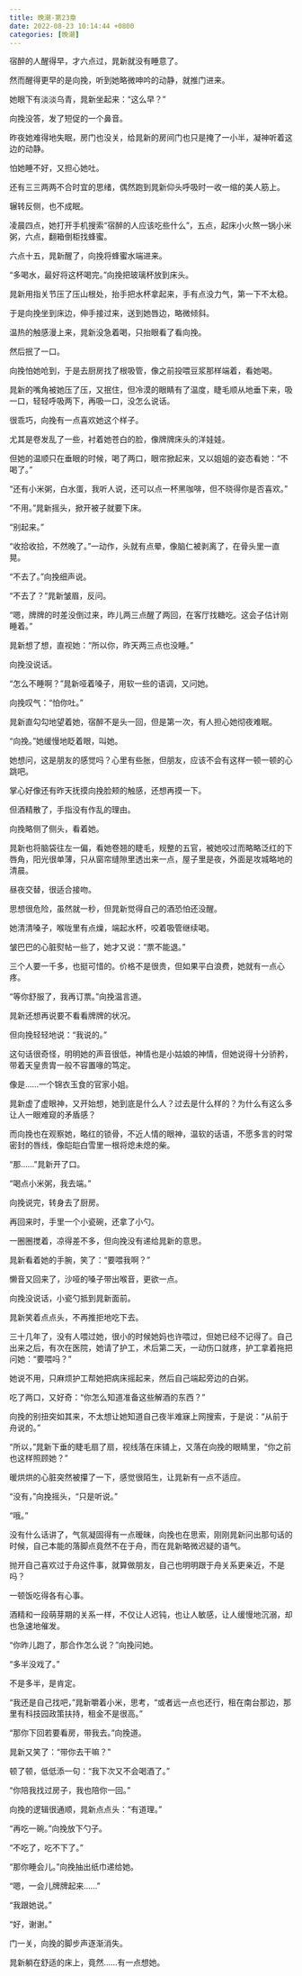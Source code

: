 ```yaml
---
title: 晚潮-第23章
date: 2022-08-23 10:14:44 +0800
categories: [晚潮]
---
```


宿醉的人醒得早，才六点过，晁新就没有睡意了。

然而醒得更早的是向挽，听到她略微呻吟的动静，就推门进来。

她眼下有淡淡乌青，晁新坐起来：“这么早？”

向挽没答，发了短促的一个鼻音。

昨夜她难得地失眠，房门也没关，给晁新的房间门也只是掩了一小半，凝神听着这边的动静。

怕她睡不好，又担心她吐。

还有三三两两不合时宜的思绪，偶然跑到晁新仰头呼吸时一收一缩的美人筋上。

辗转反侧，也不成眠。

凌晨四点，她打开手机搜索“宿醉的人应该吃些什么”，五点，起床小火熬一锅小米粥，六点，翻箱倒柜找蜂蜜。

六点十五，晁新醒了，向挽将蜂蜜水端进来。

“多喝水，最好将这杯喝完。”向挽把玻璃杯放到床头。

晁新用指关节压了压山根处，抬手把水杯拿起来，手有点没力气，第一下不太稳。

于是向挽坐到床边，伸手接过来，送到她唇边，略微倾斜。

温热的触感漫上来，晁新没急着喝，只抬眼看了看向挽。

然后抿了一口。

向挽怕她呛到，于是去厨房找了根吸管，像之前投喂豆浆那样端着，看她喝。

晁新的嘴角被她压了压，又抿住，但冷漠的眼睛有了温度，睫毛顺从地垂下来，吸一口，轻轻呼吸两下，再吸一口，没怎么说话。

很乖巧，向挽有一点喜欢她这个样子。

尤其是卷发乱了一些，衬着她苍白的脸，像牌牌床头的洋娃娃。

但她的温顺只在垂眼的时候，喝了两口，眼帘掀起来，又以姐姐的姿态看她：“不喝了。”

“还有小米粥，白水蛋，我听人说，还可以点一杯黑咖啡，但不晓得你是否喜欢。”

“不用。”晁新摇头，掀开被子就要下床。

“别起来。”

“收拾收拾，不然晚了。”一动作，头就有点晕，像脑仁被剥离了，在骨头里一直晃。

“不去了。”向挽细声说。

“不去了？”晁新皱眉，反问。

“嗯，牌牌的时差没倒过来，昨儿两三点醒了两回，在客厅找糖吃。这会子估计刚睡着。”

晁新想了想，直视她：“所以你，昨天两三点也没睡。”

向挽没说话。

“怎么不睡啊？”晁新哑着嗓子，用软一些的语调，又问她。

向挽叹气：“怕你吐。”

晁新直勾勾地望着她，宿醉不是头一回，但是第一次，有人担心她彻夜难眠。

“向挽。”她缓慢地眨着眼，叫她。

她想问，这是朋友的感觉吗？心里有些胀，但朋友，应该不会有这样一顿一顿的心跳吧。

掌心好像还有昨天抚摸向挽脸颊的触感，还想再摸一下。

但酒精散了，手指没有作乱的理由。

向挽略侧了侧头，看着她。

晁新也将脑袋往左一偏，看她卷翘的睫毛，规整的五官，被她咬过而略略泛红的下唇角，阳光很单薄，只从窗帘缝隙里透出来一点，屋子里是夜，外面是攻城略地的清晨。

昼夜交替，很适合接吻。

思想很危险，虽然就一秒，但晁新觉得自己的酒恐怕还没醒。

她清清嗓子，喉咙里有点燥，端起水杯，咬着吸管继续喝。

皱巴巴的心脏熨帖一些了，她才又说：“票不能退。”

三个人要一千多，也挺可惜的。价格不是很贵，但如果平白浪费，她就有一点心疼。

“等你舒服了，我再订票。”向挽温言道。

晁新还想再说要不看看牌牌的状况。

但向挽轻轻地说：“我说的。”

这句话很奇怪，明明她的声音很低，神情也是小姑娘的神情，但她说得十分骄矜，带着天皇贵胄一般不容置喙的笃定。

像是……一个锦衣玉食的官家小姐。

晁新虚了虚眼神，又开始想，她到底是什么人？过去是什么样的？为什么有这么多让人一眼难窥的矛盾感？

而向挽也在观察她，略红的锁骨，不近人情的眼神，温软的话语，不愿多言的时常密封的唇线，像皑皑白雪里一根将熄未熄的柴。

“那……”晁新开了口。

“喝点小米粥，我去端。”

向挽说完，转身去了厨房。

再回来时，手里一个小瓷碗，还拿了小勺。

一圈圈搅着，凉得差不多，但向挽没有递给晁新的意思。

晁新看着她的手腕，笑了：“要喂我啊？”

懒音又回来了，沙哑的嗓子带出喉音，更欲一点。

向挽没说话，小瓷勺抵到晁新面前。

晁新笑着点点头，不再推拒地吃下去。

三十几年了，没有人喂过她，很小的时候她妈也许喂过，但她已经不记得了。自己出来之后，有次在医院，她请了护工，术后第二天，一动伤口就疼，护工拿着拖把问她：“要喂吗？”

她说不用，只麻烦护工帮她把病床摇起来，然后自己端起旁边的白粥。

吃了两口，又好奇：“你怎么知道准备这些解酒的东西？”

向挽的别扭突如其来，不太想让她知道自己夜半难寐上网搜索，于是说：“从前于舟说的。”

“所以，”晁新下垂的睫毛扇了扇，视线落在床铺上，又落在向挽的眼睛里，“你之前也这样照顾她？”

暖烘烘的心脏突然被攥了一下，感觉很陌生，让晁新有一点不适应。

“没有，”向挽摇头，“只是听说。”

“哦。”

没有什么话讲了，气氛凝固得有一点暧昧，向挽也在思索，刚刚晁新问出那句话的时候，自己本能的落脚点竟然不在于舟，而在晁新略微迟疑的语气。

抛开自己喜欢过于舟这件事，就算做朋友，自己也明明跟于舟关系更亲近，不是吗？

一顿饭吃得各有心事。

酒精和一段萌芽期的关系一样，不仅让人迟钝，也让人敏感，让人缓慢地沉溺，却也急速地催发。

“你昨儿跑了，那合作怎么说？”向挽问她。

“多半没戏了。”

不是多半，是肯定。

“我还是自己找吧，”晁新嚼着小米，思考，“或者远一点也还行，租在南台那边，那里有科技园政策扶持，租金不是很高。”

“那你下回若要看房，带我去。”向挽道。

晁新又笑了：“带你去干嘛？”

顿了顿，低低添一句：“我下次又不会喝酒了。”

“你陪我找过房子，我也陪你一回。”

向挽的逻辑很通顺，晁新点点头：“有道理。”

“再吃一碗。”向挽放下勺子。

“不吃了，吃不下了。”

“那你睡会儿。”向挽抽出纸巾递给她。

“嗯，一会儿牌牌起来……”

“我跟她说。”

“好，谢谢。”

门一关，向挽的脚步声逐渐消失。

晁新躺在舒适的床上，竟然……有一点想她。


